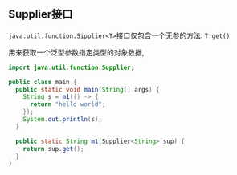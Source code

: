 ## Supplier接口

`java.util.function.Sipplier<T>`接口仅包含一个无参的方法: `T get()`

用来获取一个泛型参数指定类型的对象数据,





```java
import java.util.function.Supplier;

public class main {
  public static void main(String[] args) {
    String s = m1(() -> {
      return "hello world";
    });
    System.out.println(s);
  }

  public static String m1(Supplier<String> sup) {
    return sup.get();
  }
}


```

